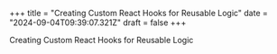 +++
title = "Creating Custom React Hooks for Reusable Logic"
date = "2024-09-04T09:39:07.321Z"
draft = false
+++

Creating Custom React Hooks for Reusable Logic
        